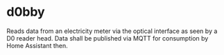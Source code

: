 # d0bby

Reads data from an electricity meter via the optical interface as seen by a D0
reader head. Data shall be published via MQTT for consumption by Home Assistant
then.
